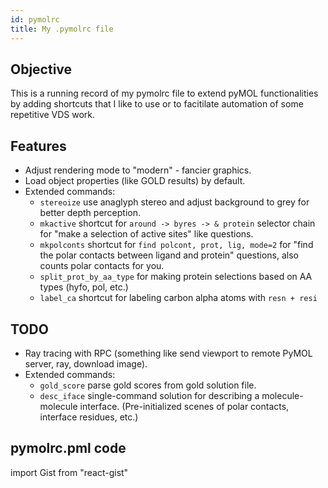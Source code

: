 ```yaml
---
id: pymolrc
title: My .pymolrc file
---
```


## Objective

This is a running record of my pymolrc file to extend pyMOL functionalities by adding shortcuts that
I like to use or to facitilate automation of some repetitive VDS work.

## Features

- Adjust rendering mode to "modern" - fancier graphics.
- Load object properties (like GOLD results) by default.
- Extended commands:
  - `stereoize` use anaglyph stereo and adjust background to grey for better depth perception.
  - `mkactive` shortcut for `around -> byres -> & protein` selector chain for "make a selection of active sites" like questions.
  - `mkpolconts` shortcut for `find polcont, prot, lig, mode=2` for "find the polar contacts between ligand and protein" questions, also counts polar contacts for you.
  - `split_prot_by_aa_type` for making protein selections based on AA types (hyfo, pol, etc.)
  - `label_ca` shortcut for labeling carbon alpha atoms with `resn + resi`

## TODO

- Ray tracing with RPC (something like send viewport to remote PyMOL server, ray, download image).
- Extended commands:
  - `gold_score` parse gold scores from gold solution file.
  - `desc_iface` single-command solution for describing a molecule-molecule interface. (Pre-initialized scenes of polar contacts, interface residues, etc.)

## pymolrc.pml code

import Gist from "react-gist"

<Gist id="06051631b7fef05a678bfc05c7ea045e" />
